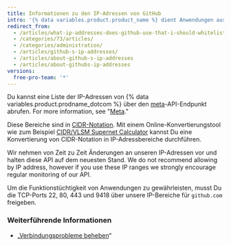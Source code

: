 ```yaml
---
title: Informationen zu den IP-Adressen von GitHub
intro: '{% data variables.product.product_name %} dient Anwendungen aus mehreren IP-Adressbereichen, die über die API verfügbar sind.'
redirect_from:
  - /articles/what-ip-addresses-does-github-use-that-i-should-whitelist/
  - /categories/73/articles/
  - /categories/administration/
  - /articles/github-s-ip-addresses/
  - /articles/about-github-s-ip-addresses
  - /articles/about-githubs-ip-addresses
versions:
  free-pro-team: '*'
---
```


Du kannst eine Liste der IP-Adressen von {% data variables.product.prodname_dotcom %} über den [meta](https://api.github.com/meta)-API-Endpunkt abrufen. For more information, see "[Meta](/v3/meta/)."

Diese Bereiche sind in [CIDR-Notation](https://en.wikipedia.org/wiki/Classless_Inter-Domain_Routing#CIDR_notation). Mit einem Online-Konvertierungstool wie zum Beispiel [CIDR/VLSM Supernet Calculator](http://www.subnet-calculator.com/cidr.php) kannst Du eine Konvertierung von CIDR-Notation in IP-Adressbereiche durchführen.

Wir nehmen von Zeit zu Zeit Änderungen an unseren IP-Adressen vor und halten diese API auf dem neuesten Stand. We do not recommend allowing by IP address, however if you use these IP ranges we strongly encourage regular monitoring of our API.

Um die Funktionstüchtigkeit von Anwendungen zu gewährleisten, musst Du die TCP-Ports 22, 80, 443 und 9418 über unsere IP-Bereiche für `github.com` freigeben.

### Weiterführende Informationen

- „[Verbindungsprobleme beheben](/articles/troubleshooting-connectivity-problems)“
